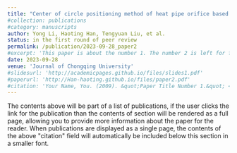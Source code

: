 ```yaml
---
title: "Center of circle positioning method of heat pipe orifice based on random hough transform"
#collection: publications
#category: manuscripts
author: Yong Li, Haoting Han, Tengyuan Liu, et al.
status: in the first round of peer review
permalink: /publication/2023-09-28_paper2
#excerpt: 'This paper is about the number 1. The number 2 is left for future work.'
date: 2023-09-28
venue: 'Journal of Chongqing University'
#slidesurl: 'http://academicpages.github.io/files/slides1.pdf'
#paperurl: 'http://Han-haoting.github.io/files/paper2.pdf'
#citation: 'Your Name, You. (2009). &quot;Paper Title Number 1.&quot; <i>Journal 1</i>. 1(1).'
---
```


The contents above will be part of a list of publications, if the user clicks the link for the publication than the contents of section will be rendered as a full page, allowing you to provide more information about the paper for the reader. When publications are displayed as a single page, the contents of the above "citation" field will automatically be included below this section in a smaller font.
